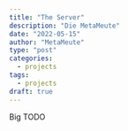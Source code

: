 ```yaml
---
title: "The Server"
description: "Die MetaMeute"
date: "2022-05-15"
author: "MetaMeute"
type: "post"
categories:
  - projects
tags:
  - projects
draft: true
---
```


Big TODO
